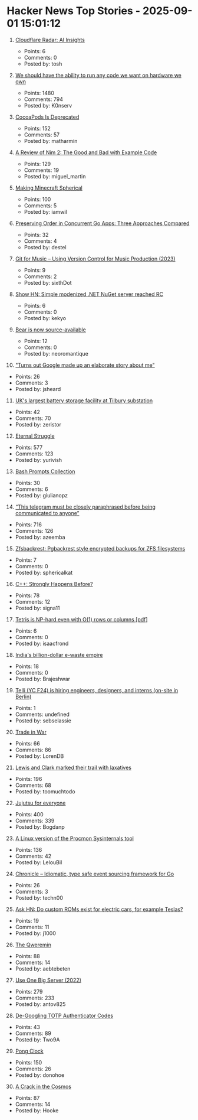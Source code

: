 # Hacker News Top Stories - 2025-09-01 15:01:12

1. [Cloudflare Radar: AI Insights](https://radar.cloudflare.com/ai-insights)
   - Points: 6
   - Comments: 0
   - Posted by: tosh

2. [We should have the ability to run any code we want on hardware we own](https://hugotunius.se/2025/08/31/what-every-argument-about-sideloading-gets-wrong.html)
   - Points: 1480
   - Comments: 794
   - Posted by: K0nserv

3. [CocoaPods Is Deprecated](https://blog.cocoapods.org/CocoaPods-Specs-Repo/)
   - Points: 152
   - Comments: 57
   - Posted by: matharmin

4. [A Review of Nim 2: The Good and Bad with Example Code](https://miguel-martin.com/blog/nim2-review)
   - Points: 129
   - Comments: 19
   - Posted by: miguel_martin

5. [Making Minecraft Spherical](https://www.bowerbyte.com/posts/blocky-planet/)
   - Points: 100
   - Comments: 5
   - Posted by: iamwil

6. [Preserving Order in Concurrent Go Apps: Three Approaches Compared](https://destel.dev/blog/preserving-order-in-concurrent-go)
   - Points: 32
   - Comments: 4
   - Posted by: destel

7. [Git for Music – Using Version Control for Music Production (2023)](https://grechin.org/2023/05/06/git-and-reaper.html)
   - Points: 9
   - Comments: 2
   - Posted by: sixthDot

8. [Show HN: Simple modenized .NET NuGet server reached RC](https://github.com/kekyo/nuget-server)
   - Points: 6
   - Comments: 0
   - Posted by: kekyo

9. [Bear is now source-available](https://herman.bearblog.dev/license/)
   - Points: 12
   - Comments: 0
   - Posted by: neoromantique

10. ["Turns out Google made up an elaborate story about me"](https://bsky.app/profile/bennjordan.bsky.social/post/3lxojrbessk2z)
   - Points: 26
   - Comments: 3
   - Posted by: jsheard

11. [UK's largest battery storage facility at Tilbury substation](https://www.nationalgrid.com/national-grid-connects-uks-largest-battery-storage-facility-tilbury-substation)
   - Points: 42
   - Comments: 70
   - Posted by: zeristor

12. [Eternal Struggle](https://yoavg.github.io/eternal/)
   - Points: 577
   - Comments: 123
   - Posted by: yurivish

13. [Bash Prompts Collection](https://www.gilesorr.com/bashprompt/prompts/)
   - Points: 30
   - Comments: 6
   - Posted by: giulianopz

14. [“This telegram must be closely paraphrased before being communicated to anyone”](https://history.stackexchange.com/questions/79371/this-telegram-must-be-closely-paraphrased-before-being-communicated-to-anyone)
   - Points: 716
   - Comments: 126
   - Posted by: azeemba

15. [Zfsbackrest: Pgbackrest style encrypted backups for ZFS filesystems](https://github.com/gargakshit/zfsbackrest)
   - Points: 7
   - Comments: 0
   - Posted by: sphericalkat

16. [C++: Strongly Happens Before?](https://nekrozqliphort.github.io/posts/happens-b4/)
   - Points: 78
   - Comments: 12
   - Posted by: signa11

17. [Tetris is NP-hard even with O(1) rows or columns [pdf]](https://martindemaine.org/papers/ThinTetris_JIP/paper.pdf)
   - Points: 6
   - Comments: 0
   - Posted by: isaacfrond

18. [India's billion-dollar e-waste empire](https://restofworld.org/2025/india-e-waste-recycling-electronics/)
   - Points: 18
   - Comments: 0
   - Posted by: Brajeshwar

19. [Telli (YC F24) is hiring engineers, designers, and interns (on-site in Berlin)](https://hi.telli.com/join-us)
   - Points: 1
   - Comments: undefined
   - Posted by: sebselassie

20. [Trade in War](https://news.mit.edu/2025/why-countries-trade-each-other-while-fighting-mariya-grinberg-book-0828)
   - Points: 66
   - Comments: 86
   - Posted by: LorenDB

21. [Lewis and Clark marked their trail with laxatives](https://offbeatoregon.com/2501d1006d_biliousPills-686.077.html)
   - Points: 196
   - Comments: 68
   - Posted by: toomuchtodo

22. [Jujutsu for everyone](https://jj-for-everyone.github.io/)
   - Points: 400
   - Comments: 339
   - Posted by: Bogdanp

23. [A Linux version of the Procmon Sysinternals tool](https://github.com/microsoft/ProcMon-for-Linux)
   - Points: 136
   - Comments: 42
   - Posted by: LelouBil

24. [Chronicle – Idiomatic, type safe event sourcing framework for Go](https://github.com/DeluxeOwl/chronicle)
   - Points: 26
   - Comments: 3
   - Posted by: techn00

25. [Ask HN: Do custom ROMs exist for electric cars, for example Teslas?](undefined)
   - Points: 19
   - Comments: 11
   - Posted by: j1000

26. [The Qweremin](https://www.linusakesson.net/qweremin/index.php)
   - Points: 88
   - Comments: 14
   - Posted by: aebtebeten

27. [Use One Big Server (2022)](https://specbranch.com/posts/one-big-server/)
   - Points: 279
   - Comments: 233
   - Posted by: antov825

28. [De-Googling TOTP Authenticator Codes](https://imrannazar.com/articles/degoogle-otp)
   - Points: 43
   - Comments: 89
   - Posted by: Two9A

29. [Pong Clock](https://bigjobby.com/pong/?v=2.0/)
   - Points: 150
   - Comments: 26
   - Posted by: donohoe

30. [A Crack in the Cosmos](https://drb.ie/articles/a-crack-in-the-cosmos/)
   - Points: 87
   - Comments: 14
   - Posted by: Hooke

